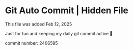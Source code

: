 # Git Auto Commit | Hidden File

This file was added Feb 12, 2025

Just for fun and keeping my daily git commit active 🤪

commit number: 2406595
